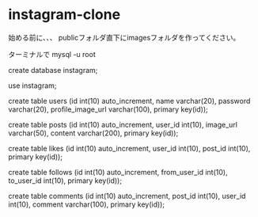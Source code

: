# instagram-clone

始める前に、、、
publicフォルダ直下にimagesフォルダを作ってください。

ターミナルで
mysql -u root

create database instagram; 

use instagram;

create table users (id int(10) auto_increment, name varchar(20), password varchar(20), profile_image_url varchar(100), primary key(id));

create table posts (id int(10) auto_increment, user_id int(10), image_url varchar(50), content varchar(200), primary key(id));

create table likes (id int(10) auto_increment, user_id int(10), post_id int(10), primary key(id));

create table follows (id int(10) auto_increment, from_user_id int(10), to_user_id int(10), primary key(id));

create table comments (id int(10) auto_increment, post_id int(10), user_id int(10), comment varchar(100), primary key(id));
